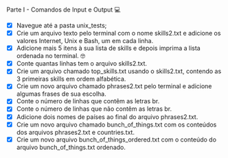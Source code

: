 Parte I - Comandos de Input e Output 💻

- [x] Navegue até a pasta unix_tests;
- [x] Crie um arquivo texto pelo terminal com o nome skills2.txt e adicione os valores Internet, Unix e Bash, um em cada linha.
- [x] Adicione mais 5 itens à sua lista de skills e depois imprima a lista ordenada no terminal. 🤓
- [x] Conte quantas linhas tem o arquivo skills2.txt.
- [x] Crie um arquivo chamado top_skills.txt usando o skills2.txt, contendo as 3 primeiras skills em ordem alfabética.
- [x] Crie um novo arquivo chamado phrases2.txt pelo terminal e adicione algumas frases de sua escolha.
- [x] Conte o número de linhas que contêm as letras br.
- [x] Conte o número de linhas que não contêm as letras br.
- [x] Adicione dois nomes de países ao final do arquivo phrases2.txt.
- [x] Crie um novo arquivo chamado bunch_of_things.txt com os conteúdos dos arquivos phrases2.txt e countries.txt.
- [x] Crie um novo arquivo bunch_of_things_ordered.txt com o conteúdo do arquivo bunch_of_things.txt ordenado.
